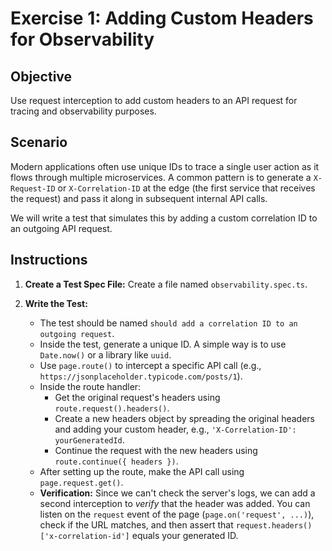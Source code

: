 # Exercise 1: Adding Custom Headers for Observability

## Objective

Use request interception to add custom headers to an API request for tracing and observability purposes.

## Scenario

Modern applications often use unique IDs to trace a single user action as it flows through multiple microservices. A common pattern is to generate a `X-Request-ID` or `X-Correlation-ID` at the edge (the first service that receives the request) and pass it along in subsequent internal API calls.

We will write a test that simulates this by adding a custom correlation ID to an outgoing API request.

## Instructions

1.  **Create a Test Spec File:** Create a file named `observability.spec.ts`.

2.  **Write the Test:**
    -   The test should be named `should add a correlation ID to an outgoing request`.
    -   Inside the test, generate a unique ID. A simple way is to use `Date.now()` or a library like `uuid`.
    -   Use `page.route()` to intercept a specific API call (e.g., `https://jsonplaceholder.typicode.com/posts/1`).
    -   Inside the route handler:
        -   Get the original request's headers using `route.request().headers()`.
        -   Create a new headers object by spreading the original headers and adding your custom header, e.g., `'X-Correlation-ID': yourGeneratedId`.
        -   Continue the request with the new headers using `route.continue({ headers })`.
    -   After setting up the route, make the API call using `page.request.get()`.
    -   **Verification:** Since we can't check the server's logs, we can add a second interception to *verify* that the header was added. You can listen on the `request` event of the page (`page.on('request', ...)`), check if the URL matches, and then assert that `request.headers()['x-correlation-id']` equals your generated ID.